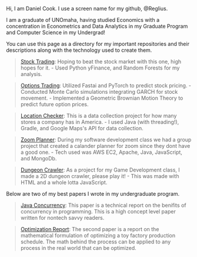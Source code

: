 Hi, I am Daniel Cook. I use a screen name for my github, @Reglius.

I am a graduate of UNOmaha, having studied Economics with a concentration in Econometrics and Data Analytics in my Graduate Program and Computer Science in my Undergrad!

You can use this page as a directory for my important repositories and their descriptions along with the technology used to create them.

>[Stock Trading](https://github.com/Reglius/StocksML): Hoping to beat the stock market with this one, high hopes for it.
 \- Used Python yFinance, and Random Forests for my analysis.

>[Options Trading](https://github.com/Reglius/OptionsWeeklies): Utilized Fastai and PyTorch to predict stock pricing.
 \- Conducted Monte Carlo simulations integrating GARCH for stock movement.
 \- Implemented a Geometric Brownian Motion Theory to predict future option prices.

>[Location Checker](https://github.com/Reglius/LocationChecker): This is a data collection project for how many stores a company has in America.
 \- I used Java (with threading!), Gradle, and Google Maps's API for data collection.

>[Zoom Planner](https://github.com/Reglius/localhosts): During my software development class we had a group project that created a calander planner for zoom since they dont have a good one.
 \- Tech used was AWS EC2, Apache, Java, JavaScript, and MongoDb.
 
 >[Dungeon Crawler](https://github.com/Reglius/DungeonCrawler1): As a project for my Game Development class, I made a 2D dungeon crawler, please play it!
 \- This was made with HTML and a whole lotta JavaScript.
 
 Below are two of my best papers I wrote in my undergraduate program.
 
 >[Java Concurrency](https://drive.google.com/file/d/1gqCID0PdCf8weSP8zSXfNGyY1UH8XjSm/view?usp=sharing): This paper is a technical report on the benifits of concurrency in programming. This is a high concept level paper written for nontech savvy readers.

 >[Optimization Report](https://drive.google.com/file/d/1WH84ozJ1HART6s194svJE3TE5STyHSdv/view?usp=sharing): The second paper is a report on the mathematical formulation of optimizing a toy factory production schedule. The math behind the process can be applied to any process in the real world that can be optimized.
